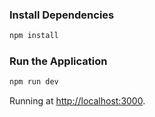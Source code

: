 ### Install Dependencies

```bash
npm install
```

### Run the Application

```bash
npm run dev
```

Running at [http://localhost:3000](http://localhost:3000/).
